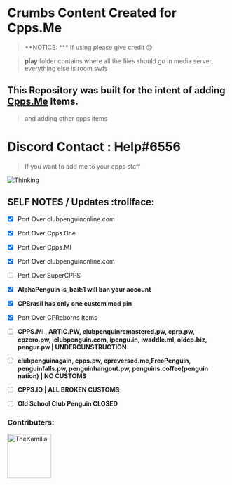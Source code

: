 # Crumbs Content Created for Cpps.Me #
> **NOTICE: *** If using please give credit :expressionless:

> **play** folder contains where all the files should go in media server,
everything else is room swfs


## This Repository was built for the intent of adding [Cpps.Me](http://www.cpps.me/) Items.
>and adding other cpps items


# Discord Contact : **Help#6556** #


>If you want to add me to your cpps staff


![Thinking](https://media.giphy.com/media/a5viI92PAF89q/giphy.gif)

## SELF NOTES / Updates :trollface: ##
- [x] Port Over clubpenguinonline.com
- [x] Port Over Cpps.One
- [x] Port Over Cpps.Ml
- [x] Port Over clubpenguinonline.com
- [ ] Port Over SuperCPPS

- [x] **AlphaPenguin is_bait:1 will ban your account**
- [x] **CPBrasil has only one custom mod pin**
- [x] Port Over CPReborns Items
- [ ] **CPPS.Ml , ARTIC.PW, clubpenguinremastered.pw, cprp.pw, cpzero.pw, iclubpenguin.com, ipengu.in, iwaddle.ml, oldcp.biz, pengur.pw | UNDERCUNSTRUCTION**
- [ ] **clubpenguinagain, cpps.pw, cpreversed.me,FreePenguin, penguinfalls.pw, penguinhangout.pw, penguins.coffee(penguin nation) | NO CUSTOMS**
- [ ] **CPPS.IO | ALL BROKEN CUSTOMS**
- [ ] **Old School Club Penguin CLOSED**


### Contributers: ###

<a href="https://github.com/TheKamilia">
<img border="0" alt="TheKamilia" src="https://avatars2.githubusercontent.com/u/29875362?s=460&v=4" width="100" height="100">
